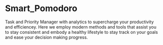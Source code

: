 # Smart_Pomodoro
Task and Priority Manager with analytics to supercharge your productivity and efficiencey. Here we employ modern methods and tools that assist you to stay consistent and embody a healthy lifestyle to stay track on your goals and ease your decision making progress.
